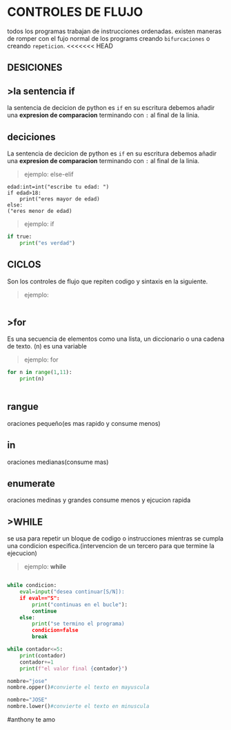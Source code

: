 # CONTROLES DE FLUJO
todos los programas trabajan de instrucciones ordenadas.
existen maneras de romper con el fujo normal de los programs creando  `bifurcaciones` o creando `repeticion`.
<<<<<<< HEAD
## DESICIONES
## >la sentencia if
la sentencia de decicion de python es `if` en su escritura debemos añadir una **expresion de comparacion** terminando con `:` al final de la linia.

## deciciones
La sentencia de decicion de python es `if` en su escritura debemos añadir una **expresion de comparacion** terminando con `:` al final de la linia.

> ejemplo:
else-elif
```
edad:int=int("escribe tu edad: ")
if edad>18:
    print("eres mayor de edad)
else:
("eres menor de edad)
```
>ejemplo:
if
```python
if true:
    print("es verdad") 
```


## CICLOS
Son los controles de flujo que repiten codigo y sintaxis en la siguiente.
> ejemplo:
```python
```
## >for
Es una secuencia de elementos como una lista, un diccionario o una cadena de texto.
(n) es una variable
> ejemplo: for
```python
for n in range(1,11):
    print(n)
    
```
## rangue
oraciones pequeño(es mas rapido y consume menos)
## in
oraciones medianas(consume mas)
## enumerate
oraciones medinas y grandes consume menos y ejcucion  rapida

## >WHILE
se usa para repetir un bloque de codigo o instrucciones mientras se cumpla una condicion especifica.(intervencion de un tercero para que termine la ejecucion)
>ejemplo: **while**
```python

while condicion:
    eval=input("desea continuar[S/N]):
    if eval=="S":
        print("continuas en el bucle"):
        continue
    else:
        print("se termino el programa)
        condicion=false
        break
```             
```python
while contador<=5:
    print(contador)
    contador+=1
    print(f"el valor final {contador}")
```
```python
nombre="jose"
nombre.opper()#convierte el texto en mayuscula

nombre="JOSE"
nombre.lower()#convierte el texto en minuscula
```

#anthony te amo